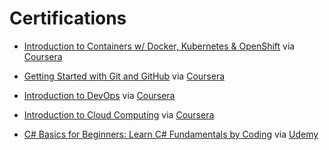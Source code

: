# Certifications
- [Introduction to Containers w/ Docker, Kubernetes & OpenShift](https://github.com/Jtmonument/certs/blob/master/Introduction%20to%20Containers%20with%20Docker%2C%20Kubernetes%20%26%20OpenShift.pdf) via [Coursera](https://coursera.org/share/002701279aac63e71648f72b28496bf2)

- [Getting Started with Git and GitHub](https://github.com/Jtmonument/certifications/blob/master/Getting%20Started%20with%20Git%20and%20GitHub.pdf) via [Coursera](https://coursera.org/share/5b1b1b63bfcd47129f23c95f7e810fff)

- [Introduction to DevOps](https://github.com/Jtmonument/certifications/blob/master/Introduction%20to%20DevOps.pdf) via [Coursera](https://coursera.org/share/c1e4c6848af001ce04d44d71b20e58b6)

- [Introduction to Cloud Computing](https://github.com/Jtmonument/certifications/blob/master/Introduction%20to%20Cloud%20Computing.pdf) via [Coursera](https://coursera.org/share/dd72d801d81450fa45e4ffeb888ce67d)

- [C# Basics for Beginners: Learn C# Fundamentals by Coding](https://github.com/Jtmonument/certifications/blob/master/C%23%20Basics%20for%20Beginners%20-%20Learn%20C%23%20Fundamentals%20by%20Coding.pdf) via [Udemy](https://ude.my/UC-afbf311b-8730-4913-b67f-cbd9da5dfbde/)
